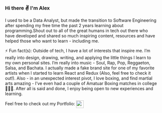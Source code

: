 ### Hi there :v: I'm Alex

I used to be a Data Analyst, but made the transition to Software Engineering after spending my free time the past 2 years learning about programming.Shout out to all of the great humans in tech out there who have developed and shared so much inspiring content, resources and have helped those who want to learn - including me.

⚡ Fun fact(s): 
Outside of tech, I have a lot of interests that inspire me. I’m really into design, drawing, writing, and applying the little things I learn to my own personal sites. I’m really into music - Soul, Rap, Pop, Reggaeton, Salsa, and Bachata. I actually made a fake brand site for one of my favorite artists when I started to learn React and Redux (Also, feel free to check it out!). Also - in an unexpected interest pivot, I love boxing, and find martial arts amazing -  I’ve even had a couple of Amatuar Boxing matches in college :punch::punch::punch:. After all is said and done, I enjoy being open to new experiences and learning.

Feel free to check out my Portfolio:
<a href="https://alexanderbrooks.vercel.app/" target="blank"><img align="center" src="https://user-images.githubusercontent.com/47277927/156075990-cf8a7a7f-1e6b-461a-8660-fd137a7d5db1.png" height="25" /></a>

<!--
**al-brooks/al-brooks** is a ✨ _special_ ✨ repository because its `README.md` (this file) appears on your GitHub profile.

Here are some ideas to get you started:

- 🔭 I’m currently working on ...
- 🌱 I’m currently learning ...
- 👯 I’m looking to collaborate on ...
- 🤔 I’m looking for help with ...
- 💬 Ask me about ...
- 📫 How to reach me: ...
- 😄 Pronouns: ...
- ⚡ Fun fact: ...
-->
